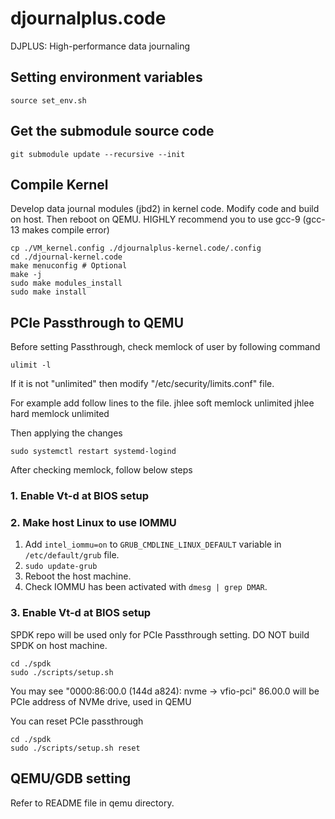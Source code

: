 # djournalplus.code
DJPLUS: High-performance data journaling

## Setting environment variables

```shell
source set_env.sh
```

## Get the submodule source code

```shell
git submodule update --recursive --init
```

## Compile Kernel

Develop data journal modules (jbd2) in kernel code.
Modify code and build on host. Then reboot on QEMU.
HIGHLY recommend you to use gcc-9 (gcc-13 makes compile error)

```shell
cp ./VM_kernel.config ./djournalplus-kernel.code/.config
cd ./djournal-kernel.code
make menuconfig # Optional
make -j
sudo make modules_install
sudo make install
```

## PCIe Passthrough to QEMU

Before setting Passthrough, check memlock of user by following command

```shell
ulimit -l
```

If it is not "unlimited" then modify "/etc/security/limits.conf" file.

For example add follow lines to the file.
jhlee    soft    memlock    unlimited
jhlee    hard    memlock    unlimited

Then applying the changes
```shell
sudo systemctl restart systemd-logind
```

After checking memlock, follow below steps

### 1. Enable Vt-d at BIOS setup

### 2. Make host Linux to use IOMMU

1. Add `intel_iommu=on` to `GRUB_CMDLINE_LINUX_DEFAULT` variable in `/etc/default/grub` file.
2. `sudo update-grub`
3. Reboot the host machine.
4. Check IOMMU has been activated with `dmesg | grep DMAR`.

### 3. Enable Vt-d at BIOS setup

SPDK repo will be used only for PCIe Passthrough setting.
DO NOT build SPDK on host machine.

```shell
cd ./spdk
sudo ./scripts/setup.sh
```

You may see "0000:86:00.0 (144d a824): nvme -> vfio-pci"
86.00.0 will be PCIe address of NVMe drive, used in QEMU

You can reset PCIe passthrough
```shell
cd ./spdk
sudo ./scripts/setup.sh reset
```

## QEMU/GDB setting

Refer to README file in qemu directory.